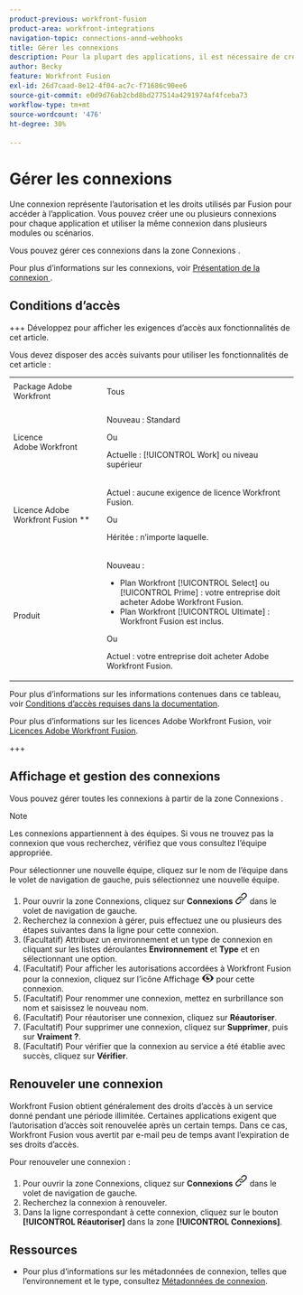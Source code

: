 ```yaml
---
product-previous: workfront-fusion
product-area: workfront-integrations
navigation-topic: connections-annd-webhooks
title: Gérer les connexions
description: Pour la plupart des applications, il est nécessaire de créer une connexion par laquelle Adobe Workfront Fusion peut communiquer avec le service tiers donné en fonction des paramètres du scénario spécifique.
author: Becky
feature: Workfront Fusion
exl-id: 26d7caad-8e12-4f04-ac7c-f71686c90ee6
source-git-commit: e0d9d76ab2cbd8bd277514a4291974af4fceba73
workflow-type: tm+mt
source-wordcount: '476'
ht-degree: 30%

---
```


# Gérer les connexions

Une connexion représente l’autorisation et les droits utilisés par Fusion pour accéder à l’application. Vous pouvez créer une ou plusieurs connexions pour chaque application et utiliser la même connexion dans plusieurs modules ou scénarios.

Vous pouvez gérer ces connexions dans la zone Connexions .

Pour plus d’informations sur les connexions, voir [ Présentation de la connexion ](/help/workfront-fusion/get-started-with-fusion/understand-fusion/connection-overview.md).

## Conditions d’accès

+++ Développez pour afficher les exigences d’accès aux fonctionnalités de cet article.

Vous devez disposer des accès suivants pour utiliser les fonctionnalités de cet article :

<table style="table-layout:auto">
 <col> 
 <col> 
 <tbody> 
  <tr> 
   <td role="rowheader">Package Adobe Workfront</td> 
   <td> <p>Tous</p> </td> 
  </tr> 
  <tr data-mc-conditions=""> 
   <td role="rowheader">Licence Adobe Workfront</td> 
   <td> <p>Nouveau : Standard</p><p>Ou</p><p>Actuelle : [!UICONTROL Work] ou niveau supérieur</p> </td> 
  </tr> 
  <tr> 
   <td role="rowheader">Licence Adobe Workfront Fusion **</td> 
   <td>
   <p>Actuel : aucune exigence de licence Workfront Fusion.</p>
   <p>Ou</p>
   <p>Héritée : n’importe laquelle. </p>
   </td> 
  </tr> 
  <tr> 
   <td role="rowheader">Produit</td> 
   <td>
   <p>Nouveau :</p> <ul><li>Plan Workfront [!UICONTROL Select] ou [!UICONTROL Prime] : votre entreprise doit acheter Adobe Workfront Fusion.</li><li>Plan Workfront [!UICONTROL Ultimate] : Workfront Fusion est inclus.</li></ul>
   <p>Ou</p>
   <p>Actuel : votre entreprise doit acheter Adobe Workfront Fusion.</p>
   </td> 
  </tr>
 </tbody> 
</table>

Pour plus d’informations sur les informations contenues dans ce tableau, voir [Conditions d’accès requises dans la documentation](/help/workfront-fusion/references/licenses-and-roles/access-level-requirements-in-documentation.md).

Pour plus d’informations sur les licences Adobe Workfront Fusion, voir [Licences Adobe Workfront Fusion](/help/workfront-fusion/set-up-and-manage-workfront-fusion/licensing-operations-overview/license-automation-vs-integration.md).

+++

## Affichage et gestion des connexions

Vous pouvez gérer toutes les connexions à partir de la zone Connexions .

>[!NOTE]
>
>Les connexions appartiennent à des équipes. Si vous ne trouvez pas la connexion que vous recherchez, vérifiez que vous consultez l’équipe appropriée.
>
>Pour sélectionner une nouvelle équipe, cliquez sur le nom de l’équipe dans le volet de navigation de gauche, puis sélectionnez une nouvelle équipe.

1. Pour ouvrir la zone Connexions, cliquez sur **Connexions** ![Icône Connexions](assets/connections-icon.png) dans le volet de navigation de gauche.
1. Recherchez la connexion à gérer, puis effectuez une ou plusieurs des étapes suivantes dans la ligne pour cette connexion.
1. (Facultatif) Attribuez un environnement et un type de connexion en cliquant sur les listes déroulantes **Environnement** et **Type** et en sélectionnant une option.
1. (Facultatif) Pour afficher les autorisations accordées à Workfront Fusion pour la connexion, cliquez sur l’icône Affichage ![Afficher les autorisations de connexion](assets/view-connection-permissions.png) pour cette connexion.
1. (Facultatif) Pour renommer une connexion, mettez en surbrillance son nom et saisissez le nouveau nom.
1. (Facultatif) Pour réautoriser une connexion, cliquez sur **Réautoriser**.
1. (Facultatif) Pour supprimer une connexion, cliquez sur **Supprimer**, puis sur **Vraiment ?**.
1. (Facultatif) Pour vérifier que la connexion au service a été établie avec succès, cliquez sur **Vérifier**.

## Renouveler une connexion

Workfront Fusion obtient généralement des droits d’accès à un service donné pendant une période illimitée. Certaines applications exigent que l’autorisation d’accès soit renouvelée après un certain temps. Dans ce cas, Workfront Fusion vous avertit par e-mail peu de temps avant l’expiration de ses droits d’accès.

Pour renouveler une connexion :

1. Pour ouvrir la zone Connexions, cliquez sur **Connexions** ![Icône Connexions](assets/connections-icon.png) dans le volet de navigation de gauche.
1. Recherchez la connexion à renouveler.
1. Dans la ligne correspondant à cette connexion, cliquez sur le bouton **[!UICONTROL Réautoriser]** dans la zone **[!UICONTROL Connexions]**.

## Ressources

* Pour plus d’informations sur les métadonnées de connexion, telles que l’environnement et le type, consultez [Métadonnées de connexion](/help/workfront-fusion/references/connections/connection-metadata.md).
